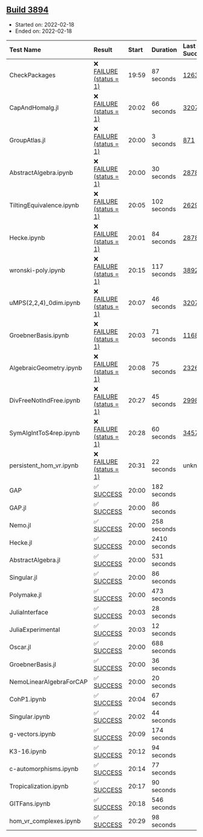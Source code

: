 ## [Build 3894](https://oscarci.mathematik.uni-kl.de/job/oscar-stable/3894/)

* Started on: 2022-02-18
* Ended on: 2022-02-18

| Test Name    | Result | Start | Duration | Last Success | First Failure |
|:-------------|:-------|:------|:---------|:-------------|:--------------|
| CheckPackages | ❌ [FAILURE (status = 1)](https://oscarci.mathematik.uni-kl.de/job/oscar-stable/3894/artifact/logs/build-3894/CheckPackages.log) | 19:59 | 87 seconds | [1263](https://oscarci.mathematik.uni-kl.de/job/oscar-stable/1263/) | [1264](https://oscarci.mathematik.uni-kl.de/job/oscar-stable/1264/) |
| CapAndHomalg.jl | ❌ [FAILURE (status = 1)](https://oscarci.mathematik.uni-kl.de/job/oscar-stable/3894/artifact/logs/build-3894/CapAndHomalg.jl.log) | 20:02 | 66 seconds | [3207](https://oscarci.mathematik.uni-kl.de/job/oscar-stable/3207/) | [3208](https://oscarci.mathematik.uni-kl.de/job/oscar-stable/3208/) |
| GroupAtlas.jl | ❌ [FAILURE (status = 1)](https://oscarci.mathematik.uni-kl.de/job/oscar-stable/3894/artifact/logs/build-3894/GroupAtlas.jl.log) | 20:00 | 3 seconds | [871](https://oscarci.mathematik.uni-kl.de/job/oscar-stable/871/) | [872](https://oscarci.mathematik.uni-kl.de/job/oscar-stable/872/) |
| AbstractAlgebra.ipynb | ❌ [FAILURE (status = 1)](https://oscarci.mathematik.uni-kl.de/job/oscar-stable/3894/artifact/logs/build-3894/AbstractAlgebra.ipynb.log) | 20:00 | 30 seconds | [2878](https://oscarci.mathematik.uni-kl.de/job/oscar-stable/2878/) | [2879](https://oscarci.mathematik.uni-kl.de/job/oscar-stable/2879/) |
| TiltingEquivalence.ipynb | ❌ [FAILURE (status = 1)](https://oscarci.mathematik.uni-kl.de/job/oscar-stable/3894/artifact/logs/build-3894/TiltingEquivalence.ipynb.log) | 20:05 | 102 seconds | [2629](https://oscarci.mathematik.uni-kl.de/job/oscar-stable/2629/) | [2630](https://oscarci.mathematik.uni-kl.de/job/oscar-stable/2630/) |
| Hecke.ipynb | ❌ [FAILURE (status = 1)](https://oscarci.mathematik.uni-kl.de/job/oscar-stable/3894/artifact/logs/build-3894/Hecke.ipynb.log) | 20:01 | 84 seconds | [2878](https://oscarci.mathematik.uni-kl.de/job/oscar-stable/2878/) | [2879](https://oscarci.mathematik.uni-kl.de/job/oscar-stable/2879/) |
| wronski-poly.ipynb | ❌ [FAILURE (status = 1)](https://oscarci.mathematik.uni-kl.de/job/oscar-stable/3894/artifact/logs/build-3894/wronski-poly.ipynb.log) | 20:15 | 117 seconds | [3892](https://oscarci.mathematik.uni-kl.de/job/oscar-stable/3892/) | [3893](https://oscarci.mathematik.uni-kl.de/job/oscar-stable/3893/) |
| uMPS(2,2,4)_0dim.ipynb | ❌ [FAILURE (status = 1)](https://oscarci.mathematik.uni-kl.de/job/oscar-stable/3894/artifact/logs/build-3894/uMPS-2-2-4-_0dim.ipynb.log) | 20:07 | 46 seconds | [3207](https://oscarci.mathematik.uni-kl.de/job/oscar-stable/3207/) | [3208](https://oscarci.mathematik.uni-kl.de/job/oscar-stable/3208/) |
| GroebnerBasis.ipynb | ❌ [FAILURE (status = 1)](https://oscarci.mathematik.uni-kl.de/job/oscar-stable/3894/artifact/logs/build-3894/GroebnerBasis.ipynb.log) | 20:03 | 71 seconds | [1168](https://oscarci.mathematik.uni-kl.de/job/oscar-stable/1168/) | [1169](https://oscarci.mathematik.uni-kl.de/job/oscar-stable/1169/) |
| AlgebraicGeometry.ipynb | ❌ [FAILURE (status = 1)](https://oscarci.mathematik.uni-kl.de/job/oscar-stable/3894/artifact/logs/build-3894/AlgebraicGeometry.ipynb.log) | 20:08 | 75 seconds | [2326](https://oscarci.mathematik.uni-kl.de/job/oscar-stable/2326/) | [2327](https://oscarci.mathematik.uni-kl.de/job/oscar-stable/2327/) |
| DivFreeNotIndFree.ipynb | ❌ [FAILURE (status = 1)](https://oscarci.mathematik.uni-kl.de/job/oscar-stable/3894/artifact/logs/build-3894/DivFreeNotIndFree.ipynb.log) | 20:27 | 45 seconds | [2998](https://oscarci.mathematik.uni-kl.de/job/oscar-stable/2998/) | [2999](https://oscarci.mathematik.uni-kl.de/job/oscar-stable/2999/) |
| SymAlgIntToS4rep.ipynb | ❌ [FAILURE (status = 1)](https://oscarci.mathematik.uni-kl.de/job/oscar-stable/3894/artifact/logs/build-3894/SymAlgIntToS4rep.ipynb.log) | 20:28 | 60 seconds | [3457](https://oscarci.mathematik.uni-kl.de/job/oscar-stable/3457/) | [3458](https://oscarci.mathematik.uni-kl.de/job/oscar-stable/3458/) |
| persistent_hom_vr.ipynb | ❌ [FAILURE (status = 1)](https://oscarci.mathematik.uni-kl.de/job/oscar-stable/3894/artifact/logs/build-3894/persistent_hom_vr.ipynb.log) | 20:31 | 22 seconds | unknown | unknown |
| GAP | ✅ [SUCCESS](https://oscarci.mathematik.uni-kl.de/job/oscar-stable/3894/artifact/logs/build-3894/GAP.log) | 20:00 | 182 seconds |  |  |
| GAP.jl | ✅ [SUCCESS](https://oscarci.mathematik.uni-kl.de/job/oscar-stable/3894/artifact/logs/build-3894/GAP.jl.log) | 20:00 | 86 seconds |  |  |
| Nemo.jl | ✅ [SUCCESS](https://oscarci.mathematik.uni-kl.de/job/oscar-stable/3894/artifact/logs/build-3894/Nemo.jl.log) | 20:00 | 258 seconds |  |  |
| Hecke.jl | ✅ [SUCCESS](https://oscarci.mathematik.uni-kl.de/job/oscar-stable/3894/artifact/logs/build-3894/Hecke.jl.log) | 20:00 | 2410 seconds |  |  |
| AbstractAlgebra.jl | ✅ [SUCCESS](https://oscarci.mathematik.uni-kl.de/job/oscar-stable/3894/artifact/logs/build-3894/AbstractAlgebra.jl.log) | 20:00 | 531 seconds |  |  |
| Singular.jl | ✅ [SUCCESS](https://oscarci.mathematik.uni-kl.de/job/oscar-stable/3894/artifact/logs/build-3894/Singular.jl.log) | 20:00 | 86 seconds |  |  |
| Polymake.jl | ✅ [SUCCESS](https://oscarci.mathematik.uni-kl.de/job/oscar-stable/3894/artifact/logs/build-3894/Polymake.jl.log) | 20:00 | 473 seconds |  |  |
| JuliaInterface | ✅ [SUCCESS](https://oscarci.mathematik.uni-kl.de/job/oscar-stable/3894/artifact/logs/build-3894/JuliaInterface.log) | 20:03 | 28 seconds |  |  |
| JuliaExperimental | ✅ [SUCCESS](https://oscarci.mathematik.uni-kl.de/job/oscar-stable/3894/artifact/logs/build-3894/JuliaExperimental.log) | 20:03 | 12 seconds |  |  |
| Oscar.jl | ✅ [SUCCESS](https://oscarci.mathematik.uni-kl.de/job/oscar-stable/3894/artifact/logs/build-3894/Oscar.jl.log) | 20:00 | 688 seconds |  |  |
| GroebnerBasis.jl | ✅ [SUCCESS](https://oscarci.mathematik.uni-kl.de/job/oscar-stable/3894/artifact/logs/build-3894/GroebnerBasis.jl.log) | 20:00 | 36 seconds |  |  |
| NemoLinearAlgebraForCAP | ✅ [SUCCESS](https://oscarci.mathematik.uni-kl.de/job/oscar-stable/3894/artifact/logs/build-3894/NemoLinearAlgebraForCAP.log) | 20:00 | 20 seconds |  |  |
| CohP1.ipynb | ✅ [SUCCESS](https://oscarci.mathematik.uni-kl.de/job/oscar-stable/3894/artifact/logs/build-3894/CohP1.ipynb.log) | 20:04 | 67 seconds |  |  |
| Singular.ipynb | ✅ [SUCCESS](https://oscarci.mathematik.uni-kl.de/job/oscar-stable/3894/artifact/logs/build-3894/Singular.ipynb.log) | 20:02 | 44 seconds |  |  |
| g-vectors.ipynb | ✅ [SUCCESS](https://oscarci.mathematik.uni-kl.de/job/oscar-stable/3894/artifact/logs/build-3894/g-vectors.ipynb.log) | 20:09 | 174 seconds |  |  |
| K3-16.ipynb | ✅ [SUCCESS](https://oscarci.mathematik.uni-kl.de/job/oscar-stable/3894/artifact/logs/build-3894/K3-16.ipynb.log) | 20:12 | 94 seconds |  |  |
| c-automorphisms.ipynb | ✅ [SUCCESS](https://oscarci.mathematik.uni-kl.de/job/oscar-stable/3894/artifact/logs/build-3894/c-automorphisms.ipynb.log) | 20:14 | 77 seconds |  |  |
| Tropicalization.ipynb | ✅ [SUCCESS](https://oscarci.mathematik.uni-kl.de/job/oscar-stable/3894/artifact/logs/build-3894/Tropicalization.ipynb.log) | 20:17 | 90 seconds |  |  |
| GITFans.ipynb | ✅ [SUCCESS](https://oscarci.mathematik.uni-kl.de/job/oscar-stable/3894/artifact/logs/build-3894/GITFans.ipynb.log) | 20:18 | 546 seconds |  |  |
| hom_vr_complexes.ipynb | ✅ [SUCCESS](https://oscarci.mathematik.uni-kl.de/job/oscar-stable/3894/artifact/logs/build-3894/hom_vr_complexes.ipynb.log) | 20:29 | 98 seconds |  |  |
